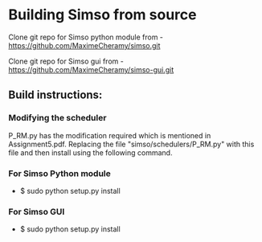 # Building Simso from source

Clone git repo for Simso python module from -
https://github.com/MaximeCheramy/simso.git

Clone git repo for Simso gui from -
https://github.com/MaximeCheramy/simso-gui.git

## Build instructions:

### Modifying the scheduler
  P_RM.py has the modification required which is mentioned in Assignment5.pdf.
Replacing the file "simso/schedulers/P_RM.py" with this file and then install
using the following command.

### For Simso Python module
- $ sudo python setup.py install

### For Simso GUI
- $ sudo python setup.py install

